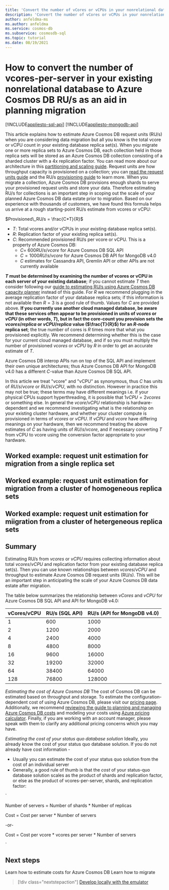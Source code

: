```yaml
---
title: 'Convert the number of vCores or vCPUs in your nonrelational database to Azure Cosmos DB RU/s'
description: 'Convert the number of vCores or vCPUs in your nonrelational database to Azure Cosmos DB RU/s'
author: anfeldma-ms
ms.author: anfeldma
ms.service: cosmos-db
ms.subservice: cosmosdb-sql
ms.topic: tutorial
ms.date: 08/19/2021
---
```

# How to convert the number of vcores-per-server in your existing nonrelational database to Azure Cosmos DB RU/s as an aid in planning migration
[!INCLUDE[appliesto-sql-api](includes/appliesto-sql-api.md)]
[!INCLUDE[appliesto-mongodb-api](includes/appliesto-mongodb-api.md)]

This article explains how to estimate Azure Cosmos DB request units (RU/s) when you are considering data migration but all you know is the total vcore or vCPU count in your existing database replica set(s). When you migrate one or more replica sets to Azure Cosmos DB, each collection held in those replica sets will be stored as an Azure Cosmos DB collection consisting of a sharded cluster with a 4x replication factor. You can read more about our architecture in this [partitioning and scaling guide](partitioning-overview.md). Request units are how throughput capacity is provisioned on a collection; you can [read the request units guide](request-units.md) and the RU/s [provisioning guide]() to learn more. When you migrate a collection, Azure Cosmos DB provisions enough shards to serve your provisioned request units and store your data. Therefore estimating RU/s for collections is an important step in scoping out the scale of your planned Azure Cosmos DB data estate prior to migration. Based on our experience with thousands of customers, we have found this formula helps us arrive at a rough starting-point RU/s estimate from vcores or vCPU: 

$Provisioned\_RU/s = \frac{C*T}{R}$

* $T$: Total vcores and/or vCPUs in your existing database replica set(s). 
* $R$: Replication factor of your existing replica set(s). 
* $C$: Recommended provisioned RU/s per vcore or vCPU. This is a property of Azure Cosmos DB:
    * $C = ~600 RU/s/vcore$ for Azure Cosmos DB SQL API
    * $C = 1000 RU/s/vcore$ for Azure Cosmos DB API for MongoDB v4.0
    * $C$ estimates for Cassandra API, Gremlin API or other APIs are not currently available

**$T$ must be determined by examining the number of vcores or vCPU in each server of your existing database**; if you cannot estimate $T$ then consider following our [guide to estimating RU/s using Azure Cosmos DB capacity planner](estimate-ru-with-capacity-planner.md) instead of this guide. For $R$ we recommend plugging in the average replication factor of your database replica sets; if this information is not available then $R=3$ is a good rule of thumb. Values for $C$ are provided above. **If you currently use another cloud managed database, be aware that these services often appear to be provisioned in units of $vcores$ or $vCPU$ (in other words, $T$), but in fact the core-count you provision sets the $vcores/replica$ or $vCPU/replica$ value ($\frac{T}{R}$) for an $R$-node replica set**; the true number of cores is $R$ times more that what you provisioned explicitly. We recommend determining whether this is the case for your current cloud managed database, and if so you must multiply the number of provisioned $vcores$ or $vCPU$ by $R$ in order to get an accurate estimate of $T$.

Azure Cosmos DB interop APIs run on top of the SQL API and implement their own unique architectures; thus Azure Cosmos DB API for MongoDB v4.0 has a different $C$-value than Azure Cosmos DB SQL API.

In this article we treat "vcore" and "vCPU" as synonymous, thus $C$ has units of $RU/s/vcore$ or $RU/s/vCPU$, with no distinction. However in practice this may not be true; these terms may have different meanings i.e. if your physical CPUs support hyperthreading, it is possible that $1 vCPU = 2 vcores$ or something else. In general the $vcore$/$vCPU$ relationship is hardware-dependent and we recommend investigating what is the relationship on your existing cluster hardware, and whether your cluster compute is provisioned in terms of $vcores$ or $vCPU$. If $vCPU$ and $vcore$ have differing meanings on your hardware, then we recommend treating the above estimates of $C$ as having units of $RU/s/vcore$, and if necessary converting $T$ from vCPU to vcore using the conversion factor appropriate to your hardware.

## Worked example: request unit estimation for migration from a single replica set

## Worked example: request unit estimation for migration from a cluster of homogeneous replica sets

## Worked example: request unit estimation for miigration from a cluster of hetergeneous replica sets

## Summary

Estimating RU/s from $vcores$ or $vCPU$ requires collecting information about total $vcores$/$vCPU$ and replication factor from your existing database replica set(s). Then you can use known relationships between $vcores$/$vCPU$ and throughput to estimate Azure Cosmos DB request units (RU/s). This will be an important step in anticipating the scale of your Azure Cosmos DB data estate after migration.

The table below summarizes the relationship between $vCores$ and $vCPU$ for Azure Cosmos DB SQL API and API for MongoDB v4.0:


| vCores/vCPU | RU/s (SQL API) | RU/s (API for MongoDB v4.0) |
|-------------|----------------|------------------|
| 1           | 600            |            1000  |
| 2           | 1200            |            2000  |
| 4           | 2400            |            4000  |
| 8           | 4800            |            8000  |
| 16           | 9600            |            16000  |
| 32           | 19200            |            32000  |
| 64           | 38400            |            64000  |
| 128           | 76800            |            128000  |


*Estimating the cost of Azure Cosmos DB* The cost of Cosmos DB can be estimated based on throughput and storage. To estimate the configuration-dependent cost of using Azure Cosmos DB, please visit our [pricing page](https://azure.microsoft.com/pricing/details/cosmos-db/). Additionally, we recommend [reviewing the guide to planning and managing Azure Cosmos DB costs](https://docs.microsoft.com/azure/cosmos-db/plan-manage-costs) and modeling your costs using [Azure pricing calculator](https://azure.microsoft.com/pricing/calculator/). Finally, if you are working with an account manager, please speak with them to clarify any additional pricing concerns which you may have.

*Estimating the cost of your status quo database solution* Ideally, you already know the cost of your status quo database solution. If you do not already have cost information - 
* Usually you can estimate the cost of your status quo solution from the cost of an individual server
* Generally, a good rule of thumb is that the *cost* of your status-quo database solution scales as the product of shards and replication factor, or else as the product of vcores-per-server, shards, and replication factor:

`

Number of servers = Number of shards * Number of replicas

Cost = Cost per server * Number of servers

-or-

Cost = Cost per vcore * vcores per server * Number of servers

`

## Next steps

Learn how to estimate costs for Azure Cosmos DB
Learn how to migrate 

> [!div class="nextstepaction"]
> [Develop locally with the emulator](local-emulator.md)

[regions]: https://azure.microsoft.com/regions/